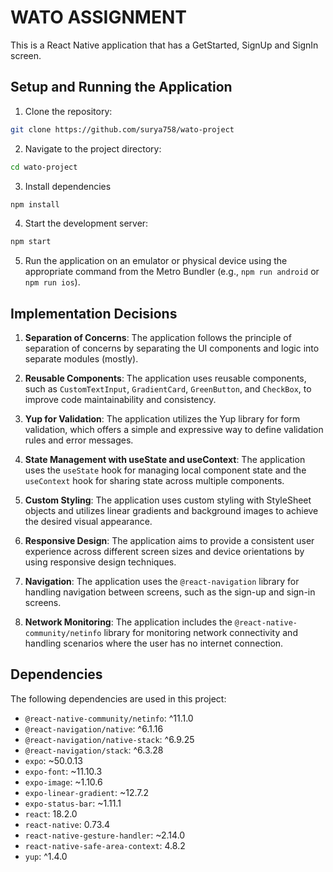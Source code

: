 # WATO ASSIGNMENT

This is a React Native application that has a GetStarted, SignUp and SignIn screen.

## Setup and Running the Application

1. Clone the repository:

```bash
git clone https://github.com/surya758/wato-project
```

2. Navigate to the project directory:

```bash
cd wato-project
```

3. Install dependencies

```bash
npm install
```

4. Start the development server:

```bash
npm start
```

5. Run the application on an emulator or physical device using the appropriate command from the Metro Bundler (e.g., `npm run android` or `npm run ios`).

## Implementation Decisions

1. **Separation of Concerns**: The application follows the principle of separation of concerns by separating the UI components and logic into separate modules (mostly).

2. **Reusable Components**: The application uses reusable components, such as `CustomTextInput`, `GradientCard`, `GreenButton`, and `CheckBox`, to improve code maintainability and consistency.

3. **Yup for Validation**: The application utilizes the Yup library for form validation, which offers a simple and expressive way to define validation rules and error messages.

4. **State Management with useState and useContext**: The application uses the `useState` hook for managing local component state and the `useContext` hook for sharing state across multiple components.

5. **Custom Styling**: The application uses custom styling with StyleSheet objects and utilizes linear gradients and background images to achieve the desired visual appearance.

6. **Responsive Design**: The application aims to provide a consistent user experience across different screen sizes and device orientations by using responsive design techniques.

7. **Navigation**: The application uses the `@react-navigation` library for handling navigation between screens, such as the sign-up and sign-in screens.

8. **Network Monitoring**: The application includes the `@react-native-community/netinfo` library for monitoring network connectivity and handling scenarios where the user has no internet connection.

## Dependencies

The following dependencies are used in this project:

- `@react-native-community/netinfo`: ^11.1.0
- `@react-navigation/native`: ^6.1.16
- `@react-navigation/native-stack`: ^6.9.25
- `@react-navigation/stack`: ^6.3.28
- `expo`: ~50.0.13
- `expo-font`: ~11.10.3
- `expo-image`: ~1.10.6
- `expo-linear-gradient`: ~12.7.2
- `expo-status-bar`: ~1.11.1
- `react`: 18.2.0
- `react-native`: 0.73.4
- `react-native-gesture-handler`: ~2.14.0
- `react-native-safe-area-context`: 4.8.2
- `yup`: ^1.4.0

